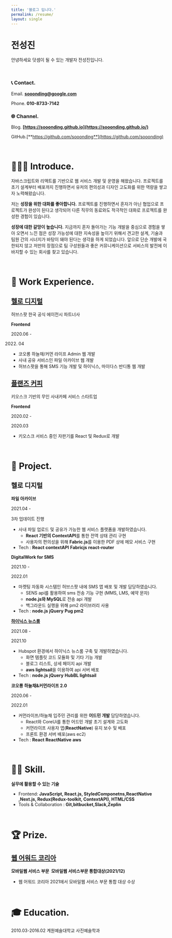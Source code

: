 ```yaml
---
title: '블로그 입니다.'
permalink: /resume/
layout: single
---
```


# 전성진

안녕하세요 덧셈이 될 수 있는 개발자 전성진입니다.

<br/>

### 📞 Contact.

Email. **sooonding@google.com**

Phone. **010-8733-7142**

### 🌐 Channel.

Blog. **[https://sooonding.github.io](https://sooonding.github.io/)**

GitHub.[**https://github.com/sooonding**](https://github.com/sooonding)



<br/>

# 👨🏼‍💻 Introduce.

자바스크립트와 리액트를 기반으로 웹 서비스 개발 및 운영을 해왔습니다. 프로젝트를 초기 설계부터 배포까지 진행하면서 유저의 편의성과 디자인 고도화를 위한 역량을 쌓고자 노력해왔습니다.

저는 **성장을 위한 대화를 좋아합니다.** 프로젝트를 진행하면서 혼자가 아닌 협업으로 프로젝트가 완성이 된다고 생각되어 다른 직무의 동료와도 적극적인 대화로 프로젝트를 완성한 경험이 있습니다.

**성장에 대한 갈망이 높습니다.** 지금까지 혼자 돌아가는 기능 개발을 중심으로 경험을 쌓아 오면서 느낀 점은 성장 가능성에 대한 지속성을 높이기 위해서 견고한 설계, 기술과 팀원 간의 시너지가 바탕이 돼야 된다는 생각을 하게 되었습니다. 앞으로 단순 개발에 국한되지 않고 저만의 장점으로 팀 구성원들과 좋은 커뮤니케이션으로 서비스의 발전에 이바지할 수 있는 회사를 찾고 있습니다.



<br/>

# 🏢 Work Experience.

## [헬로 디지털](https://www.hellodigital.kr/)

허브스팟 한국 공식 에이전시 파트너사

**Frontend**

2020.06 -

2022. 04

- 코오롱 하늘채/커먼 라이프 Admin 웹 개발
- 사내 공유 서비스인 파일 아카이브 웹 개발
- 허브스팟을 통해 SMS 기능 개발 및 하이닉스, 마이다스 반디통 웹 개발

## [플랜즈 커피](https://planz-coffee.com/)

키오스크 기반의 무인 사내카페 서비스 스타트업

**Frontend**

2020.02 -

2020.03

- 키오스크 서비스 중인 자판기를 React 및 Redux로 개발



<br/>

# 📃 Project.

## 헬로 디지털

**파일 아카이브**

2021.04 -

3차 업데이트 진행

- 사내 파일 업로드 및 공유가 가능한 웹 서비스 플랫폼을 개발하였습니다.
  - **React 기반의 ContextAPI**를 통한 전역 상태 관리 구현
  - 사용자의 편의성을 위해 **Fabric.js**를 이용한 PDF 상에 메모 서비스 구현
- Tech : **React** **contextAPI** **Fabricjs** **react-router**

**DigitalWork for SMS**

2021.10 -

2022.01

- 마켓팅 자동화 시스템인 허브스팟 내에 SMS 앱 배포 및 개발 담당하였습니다.
  - SENS api를 활용하여 sms 전송 기능 구현 (MMS, LMS, 예약 문자)
  - **node.js와 MySQL**로 전송 api 개발
  - 백그라운드 실행을 위해 pm2 라이브러리 사용
- Tech : **node.js** **jQuery** **Pug pm2**

**[하이닉스 뉴스룸](https://www.hellodigital.kr/sk-hynix-newsroom/)**

2021.08 -

2021.10

- Hubspot 환경에서 하이닉스 뉴스룸 구축 및 개발하였습니다.
  - 화면 템플릿 코드 모듈화 및 기타 기능 개발
  - 블로그 리스트, 상세 페이지 api 개발
  - **aws lightsail**을 이용하여 api 서버 배포
- Tech : **node.js** **jQuery** **HubBL lightsail**

**코오롱 하늘채&커먼라이프 2.0**

2020.06 -

2022.01

- 커먼라이프/하늘채 입주민 관리를 위한 **어드민 개발** 담당하였습니다.
  - React와 CoreUi를 통한 어드민 개발 초기 설계와 고도화
  - 커먼라이프 사용자 앱(**ReactNative**) 유지 보수 및 배포
  - 프론트 환경 서버 배포(aws ec2)
- Tech : **React** **ReactNative** **aws**



<br/>

# 🥷🏽 Skill.

**실무에 활용할 수 있는 기술**

- Frontend: **JavaScript, React.js, StyledComponetns,ReactNative ,Next.js, Redux(Redux-toolkit, ContextAPI), HTML/CSS**
- Tools & Collaboration : **Git,bitbucket,Slack,Zeplin**



<br/>

# 🏆 Prize.

## [웹 어워드 코리아](http://www.i-award.or.kr/Web/Assess/FinalCandidateView.aspx?REG_SEQNO=10983)

**모바일웹 서비스 부문  모바일웹 서비스부문 통합대상(2021/12)**

- 웹 어워드 코리아 2021에서 모바일웹 서비스 부문 통합 대상 수상



<br/>

# 🎓 Education.

2010.03-2016.02 계원예술대학교 사진예술학과
